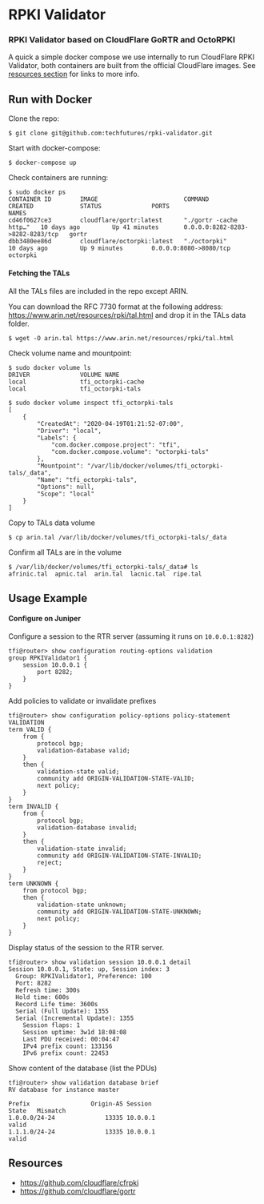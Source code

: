 # RPKI Validator
### RPKI Validator based on CloudFlare GoRTR and OctoRPKI

A quick a simple docker compose we use internally to run CloudFlare RPKI Validator, both containers are built from the official CloudFlare images. See [resources section](#resources) for links to more info.

## Run with Docker

Clone the repo:

```
$ git clone git@github.com:techfutures/rpki-validator.git
```

Start with docker-compose:

```
$ docker-compose up
```

Check containers are running:

```
$ sudo docker ps
CONTAINER ID        IMAGE                        COMMAND                  CREATED             STATUS              PORTS                              NAMES
cd46f0627ce3        cloudflare/gortr:latest      "./gortr -cache http…"   10 days ago         Up 41 minutes       0.0.0.0:8282-8283->8282-8283/tcp   gortr
dbb3480ee86d        cloudflare/octorpki:latest   "./octorpki"             10 days ago         Up 9 minutes        0.0.0.0:8080->8080/tcp             octorpki
```

#### Fetching the TALs

All the TALs files are included in the repo except ARIN.

You can download the RFC 7730 format at the following address: https://www.arin.net/resources/rpki/tal.html and drop it in the TALs data folder.

```
$ wget -O arin.tal https://www.arin.net/resources/rpki/tal.html
```

Check volume name and mountpoint:
```
$ sudo docker volume ls
DRIVER              VOLUME NAME
local               tfi_octorpki-cache
local               tfi_octorpki-tals

$ sudo docker volume inspect tfi_octorpki-tals
[
    {
        "CreatedAt": "2020-04-19T01:21:52-07:00",
        "Driver": "local",
        "Labels": {
            "com.docker.compose.project": "tfi",
            "com.docker.compose.volume": "octorpki-tals"
        },
        "Mountpoint": "/var/lib/docker/volumes/tfi_octorpki-tals/_data",
        "Name": "tfi_octorpki-tals",
        "Options": null,
        "Scope": "local"
    }
]

```

Copy to TALs data volume

```
$ cp arin.tal /var/lib/docker/volumes/tfi_octorpki-tals/_data
```

Confirm all TALs are in the volume

```
$ /var/lib/docker/volumes/tfi_octorpki-tals/_data# ls
afrinic.tal  apnic.tal  arin.tal  lacnic.tal  ripe.tal
```



## Usage Example
#### Configure on Juniper

Configure a session to the RTR server (assuming it runs on `10.0.0.1:8282`)

```
tfi@router> show configuration routing-options validation
group RPKIValidator1 {
    session 10.0.0.1 {
        port 8282;
    }
}
```

Add policies to validate or invalidate prefixes

```
tfi@router> show configuration policy-options policy-statement VALIDATION
term VALID {
    from {
        protocol bgp;
        validation-database valid;
    }
    then {
        validation-state valid;
        community add ORIGIN-VALIDATION-STATE-VALID;
        next policy;
    }
}
term INVALID {
    from {
        protocol bgp;
        validation-database invalid;
    }
    then {
        validation-state invalid;
        community add ORIGIN-VALIDATION-STATE-INVALID;
        reject;
    }
}
term UNKNOWN {
    from protocol bgp;
    then {
        validation-state unknown;
        community add ORIGIN-VALIDATION-STATE-UNKNOWN;
        next policy;
    }
}
```

Display status of the session to the RTR server.

```
tfi@router> show validation session 10.0.0.1 detail
Session 10.0.0.1, State: up, Session index: 3
  Group: RPKIValidator1, Preference: 100
  Port: 8282
  Refresh time: 300s
  Hold time: 600s
  Record Life time: 3600s
  Serial (Full Update): 1355
  Serial (Incremental Update): 1355
    Session flaps: 1
    Session uptime: 3w1d 18:08:08
    Last PDU received: 00:04:47
    IPv4 prefix count: 133156
    IPv6 prefix count: 22453

```

Show content of the database (list the PDUs)

```
tfi@router> show validation database brief
RV database for instance master

Prefix                 Origin-AS Session                                 State   Mismatch
1.0.0.0/24-24              13335 10.0.0.1                                valid
1.1.1.0/24-24              13335 10.0.0.1                                valid
```

## Resources
- https://github.com/cloudflare/cfrpki
- https://github.com/cloudflare/gortr
